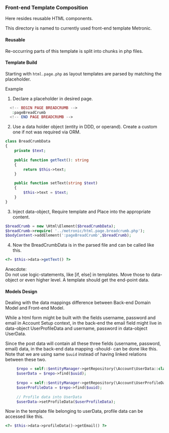 ### Front-end Template Composition

Here resides reusable HTML components.

This directory is named to currently used front-end template Metronic.


#### Reusable
Re-occurring parts of this template is split into chunks in php files.


#### Template Build
Starting with ```html.page.php``` as layout templates are parsed by matching the placeholder.

Example 

1. Declare a placeholder in desired page.
```php
  <!-- BEGIN PAGE BREADCRUMB -->
   :pageBreadCrumb
  <!-- END PAGE BREADCRUMB -->
```

2. Use a data holder object (entity in DDD, or operand). 
Create a custom one if not was required via ORM.

```php
class BreadCrumbData
{
    private $text;
    
    public function getText(): string
    {
        return $this->text;
    }

    public function setText(string $text)
    {
        $this->text = $text;
    }
}
```

3. Inject data-object, Require template and Place into the appropriate content.
```php
$breadCrumb = new \Html\Element($breadCrumbData);
$breadCrumb->require( '../metronic/html.page.breadcrumb.php');
$bodyContent->addElement(':pageBreadCrumb',$breadCrumb);
```
4. Now the BreadCrumbData is in the parsed file and can be called like this.  
```php
<?= $this->data->getText() ?>
```
Anecdote:  
Do not use logic-statements, like [if, else] in templates.
Move those to data-object or even higher level. 
A template should get the end-point data.


#### Models Design
Dealing with the data mappings difference between Back-end Domain Model and Front-end Model. 

While a html form might be built with the fields username, password and email in Account Setup context,
in the back-end the email field might live in data-object UserProfileData and username, password in data-object UserData.   

Since the post data will contain all these three fields (username, password, email) data,
in the back-end data mapping -should- can be done like this.
Note that we are using same ```$uuid``` instead of having linked relations between these two.
```php
     $repo = self::$entityManager->getRepository(\Account\UserData::class);
     $userData = $repo->find($uuid);   
     
     $repo = self::$entityManager->getRepository(\Account\UserProfileData::class);
     $userProfileData = $repo->find($uuid);
     
     // Profile data into UserData
     $userData->setProfileData($userProfileData);
```
Now in the template file belonging to userData, profile data can be accessed like this.
```php
<?= $this->data->profileData()->getEmail() ?>
```


